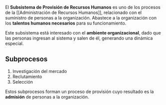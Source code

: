 El **Subsistema de Provisión de Recursos Humanos** es uno de los procesos de la [[Administración de Recursos Humanos]], relacionado con el suministro de personas a la organización. Abastece a la organización con los **talentos humanos necesarios** para su funcionamiento.

Este subsistema está interesado con el **ambiente organizacional**, dado que las personas ingresan al sistema y salen de él, generando una dinámica especial.

## Subprocesos

1. Investigación del mercado
2. Reclutamiento
3. Selección

Estos subprocesos forman un proceso de provisión cuyo resultado es la **admisión** de personas a la organización.